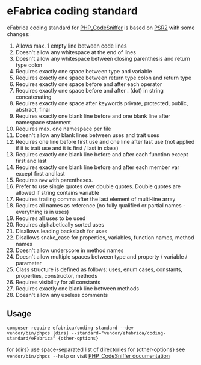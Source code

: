 # eFabrica coding standard
eFabrica coding standard for [PHP_CodeSniffer](https://github.com/squizlabs/PHP_CodeSniffer) is based on [PSR2](https://github.com/squizlabs/PHP_CodeSniffer/tree/master/src/Standards/PSR2) with some changes:

1. Allows max. 1 empty line between code lines
1. Doesn't allow any whitespace at the end of lines
1. Doesn't allow any whitespace between closing parenthesis and return type colon
1. Requires exactly one space between type and variable
1. Requires exactly one space between return type colon and return type
1. Requires exactly one space before and after each operator
1. Requires exactly one space before and after . (dot) in string concatenating
1. Requires exactly one space after keywords private, protected, public, abstract, final
1. Requires exactly one blank line before and one blank line after namespace statement
1. Requires max. one namespace per file
1. Doesn't allow any blank lines between uses and trait uses
1. Requires one line before first use and one line after last use (not applied if it is trait use and it is first / last in class)
1. Requires exactly one blank line before and after each function except first and last
1. Requires exactly one blank line before and after each member var except first and last
1. Requires `new` with parentheses.
1. Prefer to use single quotes over double quotes. Double quotes are allowed if string contains variable
1. Requires trailing comma after the last element of multi-line array
1. Requires all names as reference (no fully qualified or partial names - everything is in uses)
1. Requires all uses to be used
1. Requires alphabetically sorted uses
1. Disallows leading backslash for uses
1. Disallows snake_case for properties, variables, function names, method names 
1. Doesn't allow underscore in method names
1. Doesn't allow multiple spaces between type and property / variable / parameter
1. Class structure is defined as follows: uses, enum cases, constants, properties, constructor, methods 
1. Requires visibility for all constants
1. Requires exactly one blank line between methods
1. Doesn't allow any useless comments

## Usage
```shell
composer require efabrica/coding-standard --dev
vendor/bin/phpcs {dirs} --standard="vendor/efabrica/coding-standard/eFabrica" {other-options}
```

for {dirs} use space-separated list of directories
for {other-options} see `vendor/bin/phpcs --help` or visit [PHP_CodeSniffer documentation](https://github.com/squizlabs/PHP_CodeSniffer)
